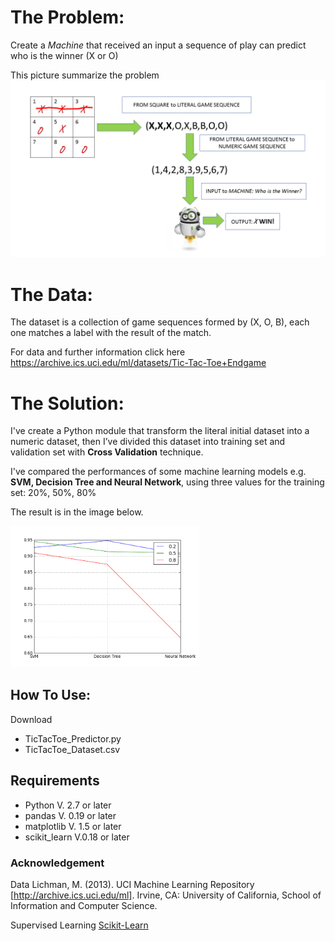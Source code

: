 # The Problem:
Create a <i>Machine</i> that received an input a sequence of play can predict who is the winner (X or O)

This picture summarize the problem
<img src="https://github.com/gentilew/Machine-Learning-Pills/blob/master/Tic-Tac-Toe-Endgame/game_seq.png" alt="">

# The Data:

The dataset is a collection of game sequences formed by (X, O, B), each one matches a label with the result of the match.

For data and further information click here
https://archive.ics.uci.edu/ml/datasets/Tic-Tac-Toe+Endgame


# The Solution:

I've create a Python module that transform the literal initial dataset into a numeric dataset, then I’ve divided this dataset into training set and validation set with <b>Cross Validation</b> technique.

I've compared the performances of some machine learning models e.g. <b>SVM, Decision Tree and Neural Network</b>, using three values for the training set: 20%, 50%, 80%

The result is in the image below.

<img src="https://github.com/gentilew/Machine-Learning-Pills/blob/master/Tic-Tac-Toe-Endgame/output.png" width="60%" height="60%" alt="">

## How To Use:

Download 
<ul>
<li>TicTacToe_Predictor.py</li> 
<li>TicTacToe_Dataset.csv </li>
</ul>

## Requirements
<ul>
<li>Python V. 2.7 or later</li>
<li>pandas V. 0.19 or later</li>
<li>matplotlib V. 1.5 or later</li>
<li>scikit_learn V.0.18 or later </li>
</ul>

### Acknowledgement
Data
Lichman, M. (2013). UCI Machine Learning Repository [http://archive.ics.uci.edu/ml]. Irvine, CA: University of California, School of Information and Computer Science. 

Supervised Learning
<a href="http://scikit-learn.org/stable/supervised_learning.html#supervised-learning" target="_blank">Scikit-Learn</a>
